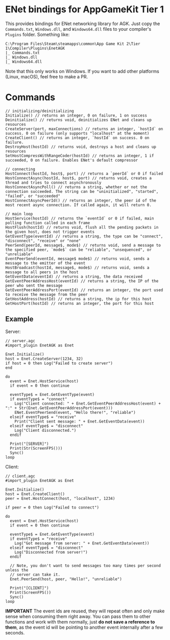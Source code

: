 # ENet bindings for AppGameKit Tier 1
This provides bindings for ENet networking library for AGK. Just copy the
`Commands.txt`, `Windows.dll`, and `Windows64.dll` files to your compiler's
`Plugins` folder. Something like:

    C:\Program Files\Steam\steamapps\common\App Game Kit 2\Tier 1\Compiler\Plugins\EnetAGK
    |_ Commands.txt
    |_ Windows.dll
    |_ Windows64.dll

Note that this only works on Windows. If you want to add other platforms (Linux,
macOS), feel free to make a PR.

# Commands

```
// initializing/deinitializing
Initialize() // returns an integer, 0 on failure, 1 on success
Deinitialize() // returns void, deinitializes ENet and cleans up resources
CreateServer(port, maxConnections) // returns an integer, `hostId` on success. 0 on failure (only supports "localhost" at the moment)
CreateClient() // returns an integer, `hostId` on success. 0 on failure.
DestroyHost(hostId) // returns void, destroys a host and cleans up resources
SetHostCompressWithRangeCoder(hostId) // returns an integer, 1 if succeeded, 0 on failure. Enables ENet's default compressor

// connecting
HostConnect(hostId, host$, port) // returns a `peerId` or 0 if failed
HostConnectAsync(hostId, host$, port) // returns void, creates a thread and tries to connect asynchronously
HostConnectAsyncPoll() // returns a string, whether or not the connection succeeded. The string can be "uninitialized", "started", "failed", or "succeeded"
HostConnectAsyncPeerId() // returns an integer, the peer id of the most recent async connection. If called again, it will return 0.

// main loop
HostService(hostId) // returns the `eventId` or 0 if failed, main polling function called in each frame
HostFlush(hostId) // returns void, flush all the pending packets in the given host, does not trigger events
GetEventType(eventId) // returns a string, the type can be "connect", "disconnect", "receive" or "none"
PeerSend(peerId, message$, mode$) // returns void, send a message to the specified peer, `mode$` can be "reliable", "unsequenced", or "unreliable"
EventPeerSend(eventId, message$ mode$) // returns void, sends a message to the emitter of the event
HostBroadcast(hostId, message$, mode$) // returns void, sends a message to all peers in the host
GetEventData(eventId) // returns a string, the data received
GetEventPeerAddressHost(eventId) // returns a string, the IP of the peer who sent the message
GetEventPeerAddressPort(eventId) // returns an integer, the port used to receive the message from the peer
GetHostAddress(hostId) // returns a string, the ip for this host
GetHostPort(hostId) // returns an integer, the port for this host
```

## Example
Server:
```
// server.agc
#import_plugin EnetAGK as Enet

Enet.Initialize()
host = Enet.CreateServer(1234, 32)
if host = 0 then Log("Failed to create server")
end

do
  event = Enet.HostService(host)
  if event = 0 then continue

  eventType$ = Enet.GetEventType(event)
  if eventType$ = "connect"
    Log("Client connected: " + Enet.GetEventPeerAddressHost(event) + ":" + Str(Enet.GetEventPeerAddressPort(event)))
    ENet.EventPeerSend(event, "Hello there!", "reliable")
  elseif eventType$ = "receive"
    Print("Client sent message: " + Enet.GetEventData(event))
  elseif eventType$ = "disconnect"
    Log("Client disconnected.")
  endif

  Print("[SERVER]")
  Print(Str(ScreenFPS()))
  Sync()
loop
```

Client:
```
// client.agc
#import_plugin EnetAGK as Enet

Enet.Initialize()
host = Enet.CreateClient()
peer = Enet.HostConnect(host, "localhost", 1234)

if peer = 0 then Log("Failed to connect")

do
  event = Enet.HostService(host)
  if event = 0 then continue

  eventType$ = Enet.GetEventType(event)
  if eventType$ = "receive"
    Log("Got message from server: " + Enet.GetEventData(event))
  elseif eventType$ = "disconnect"
    Log("Disconnected from server!")
  endif

  // Note, you don't want to send messages too many times per second unless the
  // server can take it.
  Enet.PeerSend(host, peer, "Hello!", "unreliable")

  Print("[CLIENT]")
  Print(ScreenFPS())
  Sync()
loop
```

__IMPORTANT__ The event ids are reused, they will repeat often and only make
sense when consuming them right away. You can pass them to other functions and
work with them normally, just __do not save a reference to them__, as the event
id will be pointing to another event internally after a few seconds.
